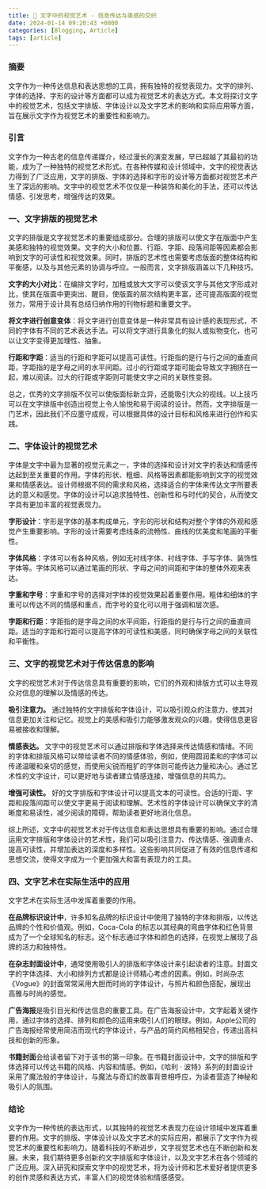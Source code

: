 ```yaml
---
title: 🎨 文字中的视觉艺术 - 信息传达与美感的交织
date: 2024-01-14 09:20:43 +0800
categories: [Blogging, Article]
tags: [article]
---
```


### **摘要**
文字作为一种传达信息和表达思想的工具，拥有独特的视觉表现力。文字的排列、字体的选择、字形的设计等方面都可以成为视觉艺术的表达方式。本文将探讨文字中的视觉艺术，包括文字排版、字体设计以及文字艺术的影响和实际应用等方面，旨在展示文字作为视觉艺术的重要性和影响力。

### **引言**
文字作为一种古老的信息传递媒介，经过漫长的演变发展，早已超越了其最初的功能，成为了一种独特的视觉艺术形式。在各种传媒和设计领域中，文字的视觉表达力得到了广泛应用，文字的排版、字体的选择和字形的设计等方面都对视觉艺术产生了深远的影响。文字中的视觉艺术不仅仅是一种装饰和美化的手法，还可以传达情感、引发思考，增强传达的效果。

### **一、文字排版的视觉艺术**
文字的排版是文字视觉艺术的重要组成部分。合理的排版可以使文字在版面中产生美感和独特的视觉效果。文字的大小和位置、行距、字距、段落间距等因素都会影响到文字的可读性和视觉效果。同时，排版的艺术性也需要考虑版面的整体结构和平衡感，以及与其他元素的协调与呼应。一般而言，文字排版涵盖以下几种技巧。

**文字的大小对比**：在编排文字时，加粗或放大文字可以使该文字与其他文字形成对比，使其在版面中更突出、醒目，使版面的层次结构更丰富，还可提高版面的视觉张力，常用于设计具有总结归纳作用的刊物标题和重要文字。

**将文字进行创意变体**：将文字进行创意变体是一种非常具有设计感的表现形式，不同的字体有不同的艺术表达手法。可以将文字进行具象化的拟人或拟物变化，也可以让文字变得更加理性、抽象。

**行距和字距**：适当的行距和字距可以提高可读性。行距指的是行与行之间的垂直间距，字距指的是字母之间的水平间距。过小的行距或字距可能会导致文字拥挤在一起，难以阅读。过大的行距或字距则可能使文字之间的关联性变弱。

总之，优秀的文字排版不仅可以使版面标新立异，还能吸引大众的视线。以上技巧可以在文字排版中创造出视觉上令人愉悦和易于阅读的设计。然而，文字排版是一门艺术，因此我们不应墨守成规，可以根据具体的设计目标和风格来进行创作和实践。

### **二、字体设计的视觉艺术**
字体是文字中最为显著的视觉元素之一，字体的选择和设计对文字的表达和情感传达起到至关重要的作用。字体的形状、粗细、风格等因素都能影响到文字的视觉效果和情感表达。设计师根据不同的需求和风格，选择适合的字体来传达文字所要表达的意义和感觉。字体的设计可以追求独特性、创新性和与时代的契合，从而使文字具有更加丰富的视觉表现力。

**字形设计**：字形是字体的基本构成单元，字形的形状和结构对整个字体的外观和感觉产生重要影响。字形的设计需要考虑线条的流畅性、曲线的优美度和笔画的平衡性。

**字体风格**：字体可以有各种风格，例如无衬线字体、衬线字体、手写字体、装饰性字体等。字体风格可以通过笔画的形状、字母之间的间距和字体的整体外观来表达。

**字重和字号**：字重和字号的选择对字体的视觉效果起着重要作用。粗体和细体的字重可以传达不同的情感和重点，而字号的变化可以用于强调和层次感。

**字距和行距**：字距指的是字母之间的水平间距，行距指的是行与行之间的垂直间距。适当的字距和行距可以提高字体的可读性和美感，同时确保字母之间的关联性和平衡性。

### **三、文字的视觉艺术对于传达信息的影响**
文字的视觉艺术对于传达信息具有重要的影响，它们的外观和排版方式可以主导观众对信息的理解以及情感的传达。

**吸引注意力。** 通过独特的文字排版和字体设计，可以吸引观众的注意力，使其对信息更加关注和记忆。视觉上的美感和吸引力能够激发观众的兴趣，使得信息更容易被接收和理解。

**情感表达。** 文字中的视觉艺术可以通过排版和字体选择来传达情感和情绪。不同的字体和排版风格可以带给读者不同的情感体验，例如，使用圆润柔和的字体可以传递温暖和亲切的感觉，而使用尖锐而粗犷的字体则可能传达力量和决心。通过艺术性的文字设计，可以更好地与读者建立情感连接，增强信息的共鸣力。

**增强可读性。** 好的文字排版和字体设计可以提高文本的可读性。合适的行距、字距和段落间距可以使文字更易于阅读和理解。艺术性的字体设计可以确保文字的清晰度和易读性，减少阅读的障碍，帮助读者更好地消化信息。

综上所述，文字中的视觉艺术对于传达信息和表达思想具有重要的影响。通过合理运用文字排版和字体设计的艺术性，我们可以吸引注意力、传达情感、强调重点、提高可读性，并增加表达的深度和多样性。这些影响共同促进了有效的信息传递和思想交流，使得文字成为一个更加强大和富有表现力的工具。

### **四、文字艺术在实际生活中的应用**
文字艺术在实际生活中发挥着重要的作用。

**在品牌标识设计中**，许多知名品牌的标识设计中使用了独特的字体和排版，以传达品牌的个性和价值观。例如，Coca-Cola 的标志以其经典的弯曲字体和红色背景成为了一个全球知名的标志。这个标志通过字体和颜色的选择，在视觉上展现了品牌的活力和独特性。

**在杂志封面设计中**，通常使用吸引人的排版和字体设计来引起读者的注意。封面文字的字体选择、大小和排列方式都是设计师精心考虑的因素。例如，时尚杂志《Vogue》的封面常常采用大胆而时尚的字体设计，与照片和颜色搭配，展现出高雅与时尚的感觉。

**广告海报**是吸引目光和传达信息的重要工具。在广告海报设计中，文字起着关键作用，通过字体的选择、排列和颜色的运用来吸引人们的眼球。例如，Apple公司的广告海报经常使用简洁而现代的字体设计，与产品的简约风格相契合，传递出高科技和创新的形象。

**书籍封面**会给读者留下对于该书的第一印象。在书籍封面设计中，文字的排版和字体选择可以传达书籍的风格、内容和情感。例如，《哈利 · 波特》系列的封面设计采用了魔法般的字体设计，与魔法与奇幻的故事背景相呼应，为读者营造了神秘和吸引人的氛围。

### **结论**
文字作为一种传统的表达形式，以其独特的视觉艺术表现力在设计领域中发挥着重要的作用。文字的排版、字体设计以及文字艺术的实际应用，都展示了文字作为视觉艺术的重要性和影响力。随着科技的不断进步，文字视觉艺术也在不断创新和发展。未来，我们期待更多创新的文字排版和字体设计，以及文字艺术在各个领域的广泛应用。深入研究和探索文字中的视觉艺术，将为设计师和艺术爱好者提供更多的创作灵感和表达方式，丰富人们的视觉体验和情感感受。

